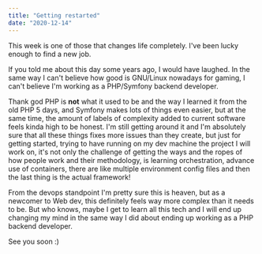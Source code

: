 ```yaml
---
title: "Getting restarted"
date: "2020-12-14"
---
```


This week is one of those that changes life completely. I've been lucky enough to find a new job.

If you told me about this day some years ago, I would have laughed. In the same way I can't believe how good
is GNU/Linux nowadays for gaming, I can't believe I'm working as a PHP/Symfony backend
developer.

Thank god PHP is **not** what it used to be and the way I learned it from the old PHP 5 days, and 
Symfony makes lots of things even easier, but at the same time, the amount of labels of complexity
added to current software feels kinda high to be honest. I'm still getting around it and I'm 
absolutely sure that all these things fixes more issues than they create, but just for getting
started, trying to have running on my dev machine the project I will work on, it's not only the 
challenge of getting the ways and the ropes of how people work and their methodology, is learning
orchestration, advance use of containers, there are like multiple environment config files and then the last thing is the actual framework!

From the devops standpoint I'm pretty sure this is heaven, but as a newcomer to Web dev, this
definitely feels way more complex than it needs to be. But who knows, maybe I get to learn all
this tech and I will end up changing my mind in the same way I did about ending up working as a
PHP backend developer.

See you soon :)